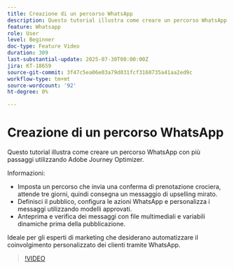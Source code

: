 ```yaml
---
title: Creazione di un percorso WhatsApp
description: Questo tutorial illustra come creare un percorso WhatsApp con più passaggi utilizzando Adobe Journey Optimizer.
feature: Whatsapp
role: User
level: Beginner
doc-type: Feature Video
duration: 309
last-substantial-update: 2025-07-30T00:00:00Z
jira: KT-18659
source-git-commit: 3f47c5ea06e03a79d031fcf3160735a41aa2ed9c
workflow-type: tm+mt
source-wordcount: '92'
ht-degree: 0%

---
```



# Creazione di un percorso WhatsApp

Questo tutorial illustra come creare un percorso WhatsApp con più passaggi utilizzando Adobe Journey Optimizer.

Informazioni:

* Imposta un percorso che invia una conferma di prenotazione crociera, attende tre giorni, quindi consegna un messaggio di upselling mirato.
* Definisci il pubblico, configura le azioni WhatsApp e personalizza i messaggi utilizzando modelli approvati.
* Anteprima e verifica dei messaggi con file multimediali e variabili dinamiche prima della pubblicazione.

Ideale per gli esperti di marketing che desiderano automatizzare il coinvolgimento personalizzato dei clienti tramite WhatsApp.

>[!VIDEO](https://video.tv.adobe.com/v/3470282/?learn=on&enablevpops)
